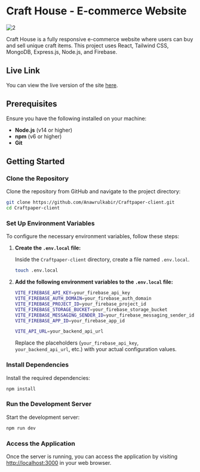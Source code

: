 
# Craft House - E-commerce Website
![2](https://github.com/user-attachments/assets/14492ec1-a2eb-4cd8-80f8-59dc6dfc7b27)



Craft House is a fully responsive e-commerce website where users can buy and sell unique craft items. This project uses React, Tailwind CSS, MongoDB, Express.js, Node.js, and Firebase.

## Live Link

You can view the live version of the site [here](https://craft-house-ad549.web.app).

## Prerequisites

Ensure you have the following installed on your machine:

- **Node.js** (v14 or higher)
- **npm** (v6 or higher)
- **Git**

## Getting Started

### Clone the Repository

Clone the repository from GitHub and navigate to the project directory:

```bash
git clone https://github.com/Anawrulkabir/Craftpaper-client.git
cd Craftpaper-client
```

### Set Up Environment Variables

To configure the necessary environment variables, follow these steps:

1. **Create the `.env.local` file:**

   Inside the `Craftpaper-client` directory, create a file named `.env.local`.

   ```bash
   touch .env.local
   ```

2. **Add the following environment variables to the `.env.local` file:**

   ```bash
   VITE_FIREBASE_API_KEY=your_firebase_api_key
   VITE_FIREBASE_AUTH_DOMAIN=your_firebase_auth_domain
   VITE_FIREBASE_PROJECT_ID=your_firebase_project_id
   VITE_FIREBASE_STORAGE_BUCKET=your_firebase_storage_bucket
   VITE_FIREBASE_MESSAGING_SENDER_ID=your_firebase_messaging_sender_id
   VITE_FIREBASE_APP_ID=your_firebase_app_id

   VITE_API_URL=your_backend_api_url
   ```

   Replace the placeholders (`your_firebase_api_key`, `your_backend_api_url`, etc.) with your actual configuration values.

### Install Dependencies

Install the required dependencies:

```bash
npm install
```

### Run the Development Server

Start the development server:

```bash
npm run dev
```

### Access the Application

Once the server is running, you can access the application by visiting [http://localhost:3000](http://localhost:3000) in your web browser.
